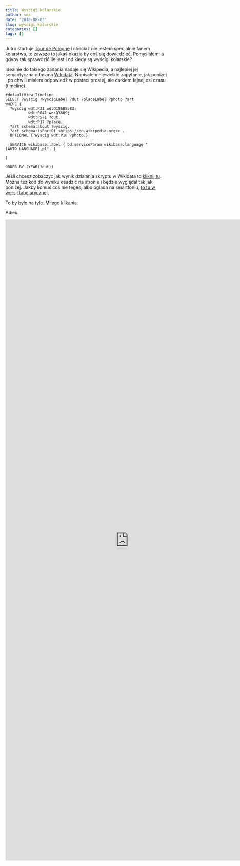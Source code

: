 ```yaml
---
title: Wyscigi kolarskie
author: sms
date: '2018-08-03'
slug: wyscigi-kolarskie
categories: []
tags: []
---
```


Jutro startuje [Tour de Pologne](http://tourdepologne.pl) i chociaż nie jestem specjalnie fanem kolarstwa, to zawsze to jakaś okazja by coś się dowiedzieć. Pomyslałem: a gdyby tak sprawdzić ile jest i od kiedy są wyścigi kolarskie?

Idealnie do takiego zadania nadaje się Wikipedia, a najlepiej jej semantyczna odmiana [Wikidata](http://wikidata.org). Napisałem niewielkie zapytanie, jak poniżej i po chwili miałem odpowiedź w postaci prostej, ale całkiem fajnej osi czasu (timeline).

```
#defaultView:Timeline
SELECT ?wyscig ?wyscigLabel ?dut ?placeLabel ?photo ?art
WHERE {
  ?wyscig wdt:P31 wd:Q18608583;
          wdt:P641 wd:Q3609;
          wdt:P571 ?dut;
          wdt:P17 ?place.
  ?art schema:about ?wyscig.
  ?art schema:isPartOf <https://en.wikipedia.org/> .
  OPTIONAL {?wyscig wdt:P18 ?photo.} 
  
  SERVICE wikibase:label { bd:serviceParam wikibase:language "[AUTO_LANGUAGE],pl". }

}

ORDER BY (YEAR(?dut))

```
Jeśli chcesz zobaczyć jak wynik działania skryptu w Wikidata to [kliknij tu](http://tinyurl.com/ybo958py). Można też kod do wyniku osadzić na stronie i będzie wyglądał tak jak poniżej. Jakby komuś coś nie teges, albo oglada na smartfoniu, [to tu w wersji tabelarycznej.]()

To by było na tyle. Miłego klikania.

Adieu

<iframe style="width: 80vw; height: 50vh; border: none;" src="https://query.wikidata.org/embed.html#%23defaultView%3ATimeline%0ASELECT%20%3FwyscigLabel%20%3Fdut%20%3FplaceLabel%20%3Fphoto%20%3Fart%0AWHERE%20%7B%0A%20%20%3Fwyscig%20wdt%3AP31%20wd%3AQ18608583%3B%0A%20%20%20%20%20%20%20%20%20%20wdt%3AP641%20wd%3AQ3609%3B%0A%20%20%20%20%20%20%20%20%20%20wdt%3AP571%20%3Fdut%3B%0A%20%20%20%20%20%20%20%20%20%20wdt%3AP17%20%3Fplace.%0A%20%20%3Fart%20schema%3Aabout%20%3Fwyscig.%0A%20%20%3Fart%20schema%3AisPartOf%20%3Chttps%3A%2F%2Fen.wikipedia.org%2F%3E%20.%0A%20%20OPTIONAL%20%7B%3Fwyscig%20wdt%3AP18%20%3Fphoto.%7D%20%0A%20%20%0A%20%20SERVICE%20wikibase%3Alabel%20%7B%20bd%3AserviceParam%20wikibase%3Alanguage%20%22%5BAUTO_LANGUAGE%5D%2Cpl%22.%20%7D%0A%0A%7D%0AORDER%20BY%20%28YEAR%28%3Fdut%29%29" referrerpolicy="origin" sandbox="allow-scripts allow-same-origin allow-popups" ></iframe>



